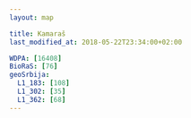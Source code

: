 ```yaml
---
layout: map

title: Kamaraš
last_modified_at: 2018-05-22T23:34:00+02:00

WDPA: [16408]
BioRaS: [76]
geoSrbija:
  L1_183: [108]
  L1_302: [35]
  L1_362: [68]
---
```

